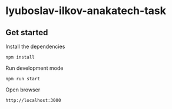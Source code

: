 # lyuboslav-ilkov-anakatech-task

## Get started

Install the dependencies

```
npm install
```

Run development mode

```
npm run start
```

Open browser

```
http://localhost:3000
```
